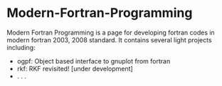 # Modern-Fortran-Programming
Modern Fortran Programming is a page for developing fortran codes in modern fortran 2003, 2008 standard.
It contains several light projects including: 
+ ogpf: Object based interface to gnuplot from fortran 
+ rkf: RKF revisited! [under development] 
+ . . .
